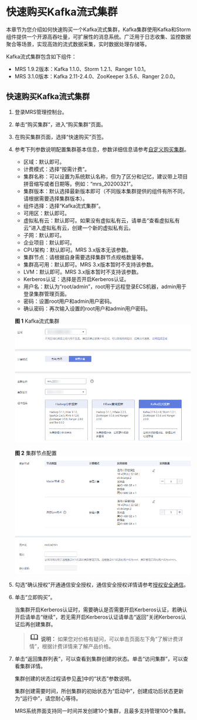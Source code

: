 # 快速购买Kafka流式集群<a name="mrs_01_0497"></a>

本章节为您介绍如何快速购买一个Kafka流式集群，Kafka集群使用Kafka和Storm组件提供一个开源高吞吐量，可扩展性的消息系统。广泛用于日志收集、监控数据聚合等场景，实现高效的流式数据采集，实时数据处理存储等。

Kafka流式集群包含如下组件：

-   MRS 1.9.2版本：Kafka 1.1.0、Storm 1.2.1、Ranger 1.0.1。
-   MRS 3.1.0版本：Kafka 2.11-2.4.0、ZooKeeper 3.5.6、Ranger 2.0.0。

## 快速购买Kafka流式集群<a name="section9760510114211"></a>

1.  登录MRS管理控制台。
2.  单击“购买集群“，进入“购买集群“页面。
3.  在购买集群页面，选择“快速购买”页签。
4.  参考下列参数说明配置集群基本信息，参数详细信息请参考[自定义购买集群](自定义购买集群.md)。

    -   区域：默认即可。
    -   计费模式：选择“按需计费”。
    -   集群名称：可以设置为系统默认名称，但为了区分和记忆，建议带上项目拼音缩写或者日期等。例如：“mrs\_20200321”。
    -   集群版本：默认选择最新版本即可（不同版本集群提供的组件有所不同，请根据需要选择集群版本）。
    -   组件选择：选择“Kafka流式集群”。
    -   可用区：默认即可。
    -   虚拟私有云：默认即可。如果没有虚拟私有云，请单击“查看虚拟私有云”进入虚拟私有云，创建一个新的虚拟私有云。
    -   子网：默认即可。
    -   企业项目：默认即可。
    -   CPU架构：默认即可。MRS 3.x版本无该参数。
    -   集群节点：请根据自身需要选择集群节点规格数量等。
    -   集群高可用：默认即可。MRS 3.x版本暂时不支持该参数。
    -   LVM：默认即可。MRS 3.x版本暂时不支持该参数。
    -   Kerberos认证：选择是否开启Kerberos认证。
    -   用户名：默认为“root/admin”，root用于远程登录ECS机器，admin用于登录集群管理页面。
    -   密码：设置root用户和admin用户密码。
    -   确认密码：再次输入设置的root用户和admin用户密码。

    **图 1**  Kafka流式集群<a name="fig56051118268"></a>  
    ![](figures/Kafka流式集群.png "Kafka流式集群")

    **图 2**  集群节点配置<a name="fig02373416285"></a>  
    ![](figures/集群节点配置-1.png "集群节点配置-1")

5.  勾选“确认授权”开通通信安全授权，通信安全授权详情请参考[授权安全通信](授权安全通信.md)。
6.  单击“立即购买”。

    当集群开启Kerberos认证时，需要确认是否需要开启Kerberos认证，若确认开启请单击“继续”，若无需开启Kerberos认证请单击“返回”关闭Kerberos认证后再创建集群。

    >![](public_sys-resources/icon-note.gif) **说明：** 
    >如果您对价格有疑问，可以单击页面左下角“了解计费详情”，根据计费详情来了解产品价格。

7.  单击“返回集群列表”，可以查看到集群创建的状态。单击“访问集群”，可以查看集群详情。

    集群创建的状态过程请参见[表1](集群列表简介.md#table3950169215120)中的“状态”参数说明。

    集群创建需要时间，所创集群的初始状态为“启动中”，创建成功后状态更新为“运行中”，请您耐心等待。

    MRS系统界面支持同一时间并发创建10个集群，且最多支持管理100个集群。


